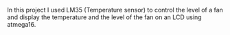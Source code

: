 In this project I used LM35 (Temperature sensor) to control the level of a fan and display the temperature and the level of the fan on an LCD using atmega16.
